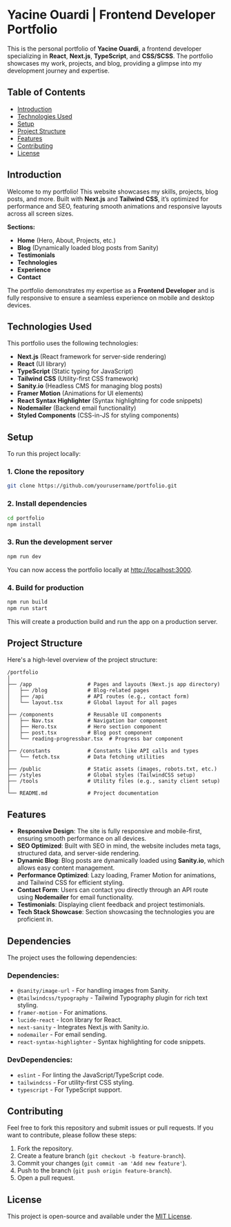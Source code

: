 # Yacine Ouardi | Frontend Developer Portfolio

This is the personal portfolio of **Yacine Ouardi**, a frontend developer specializing in **React**, **Next.js**, **TypeScript**, and **CSS/SCSS**. The portfolio showcases my work, projects, and blog, providing a glimpse into my development journey and expertise.

## Table of Contents

- [Introduction](#introduction)
- [Technologies Used](#technologies-used)
- [Setup](#setup)
- [Project Structure](#project-structure)
- [Features](#features)
- [Contributing](#contributing)
- [License](#license)

## Introduction

Welcome to my portfolio! This website showcases my skills, projects, blog posts, and more. Built with **Next.js** and **Tailwind CSS**, it’s optimized for performance and SEO, featuring smooth animations and responsive layouts across all screen sizes.

**Sections:**

- **Home** (Hero, About, Projects, etc.)
- **Blog** (Dynamically loaded blog posts from Sanity)
- **Testimonials**
- **Technologies**
- **Experience**
- **Contact**

The portfolio demonstrates my expertise as a **Frontend Developer** and is fully responsive to ensure a seamless experience on mobile and desktop devices.

## Technologies Used

This portfolio uses the following technologies:

- **Next.js** (React framework for server-side rendering)
- **React** (UI library)
- **TypeScript** (Static typing for JavaScript)
- **Tailwind CSS** (Utility-first CSS framework)
- **Sanity.io** (Headless CMS for managing blog posts)
- **Framer Motion** (Animations for UI elements)
- **React Syntax Highlighter** (Syntax highlighting for code snippets)
- **Nodemailer** (Backend email functionality)
- **Styled Components** (CSS-in-JS for styling components)

## Setup

To run this project locally:

### 1. Clone the repository

```bash
git clone https://github.com/yourusername/portfolio.git
```

### 2. Install dependencies

```bash
cd portfolio
npm install
```

### 3. Run the development server

```bash
npm run dev
```

You can now access the portfolio locally at [http://localhost:3000](http://localhost:3000).

### 4. Build for production

```bash
npm run build
npm run start
```

This will create a production build and run the app on a production server.

## Project Structure

Here's a high-level overview of the project structure:

```
/portfolio
│
├── /app                  # Pages and layouts (Next.js app directory)
│   ├── /blog             # Blog-related pages
│   ├── /api              # API routes (e.g., contact form)
│   └── layout.tsx        # Global layout for all pages
│
├── /components           # Reusable UI components
│   ├── Nav.tsx           # Navigation bar component
│   ├── Hero.tsx          # Hero section component
│   ├── post.tsx          # Blog post component
│   └── reading-progressbar.tsx  # Progress bar component
│
├── /constants            # Constants like API calls and types
│   └── fetch.tsx         # Data fetching utilities
│
├── /public               # Static assets (images, robots.txt, etc.)
├── /styles               # Global styles (TailwindCSS setup)
├── /tools                # Utility files (e.g., sanity client setup)
│
└── README.md             # Project documentation
```

## Features

- **Responsive Design**: The site is fully responsive and mobile-first, ensuring smooth performance on all devices.
- **SEO Optimized**: Built with SEO in mind, the website includes meta tags, structured data, and server-side rendering.
- **Dynamic Blog**: Blog posts are dynamically loaded using **Sanity.io**, which allows easy content management.
- **Performance Optimized**: Lazy loading, Framer Motion for animations, and Tailwind CSS for efficient styling.
- **Contact Form**: Users can contact you directly through an API route using **Nodemailer** for email functionality.
- **Testimonials**: Displaying client feedback and project testimonials.
- **Tech Stack Showcase**: Section showcasing the technologies you are proficient in.

## Dependencies

The project uses the following dependencies:

### Dependencies:

- `@sanity/image-url` - For handling images from Sanity.
- `@tailwindcss/typography` - Tailwind Typography plugin for rich text styling.
- `framer-motion` - For animations.
- `lucide-react` - Icon library for React.
- `next-sanity` - Integrates Next.js with Sanity.io.
- `nodemailer` - For email sending.
- `react-syntax-highlighter` - Syntax highlighting for code snippets.

### DevDependencies:

- `eslint` - For linting the JavaScript/TypeScript code.
- `tailwindcss` - For utility-first CSS styling.
- `typescript` - For TypeScript support.

## Contributing

Feel free to fork this repository and submit issues or pull requests. If you want to contribute, please follow these steps:

1. Fork the repository.
2. Create a feature branch (`git checkout -b feature-branch`).
3. Commit your changes (`git commit -am 'Add new feature'`).
4. Push to the branch (`git push origin feature-branch`).
5. Open a pull request.

## License

This project is open-source and available under the [MIT License](LICENSE).
